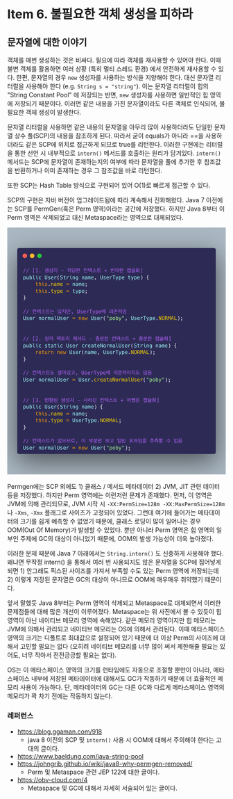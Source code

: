 # Item 6. 불필요한 객체 생성을 피하라

## 문자열에 대한 이야기

객체를 매번 생성하는 것은 비싸다. 필요에 따라 객체를 재사용할 수 있어야 한다. 이때 불변 객체를 활용하면 여러 상황 (특히 멀티 스레드 환경) 에서 안전하게 재사용할 수 있다. 한편, 문자열의 경우 `new` 생성자를 사용하는 방식을 지양해야 한다. 대신 문자열 리터럴을 사용해야 한다 (e.g. `String s = "string"`). 이는 문자열 리터럴이 힙의 "String Constant Pool" 에 저장되는 반면, `new` 생성자를 사용하면 일반적인 힙 영역에 저장되기 때문이다. 이러면 같은 내용을 가진 문자열이라도 다른 객체로 인식되어, 불필요한 객체 생성이 발생한다.

문자열 리터럴을 사용하면 같은 내용의 문자열을 아무리 많이 사용하더라도 단일한 문자열 상수 풀(SCP)의 내용을 참조하게 된다. 따라서 굳이 equals가 아니라 ==을 사용하더라도 같은 SCP에 위치로 접근하게 되므로 true를 리턴한다. 이러한 구현에는 리터럴을 통한 선언 시 내부적으로 `intern()` 메서드를 호출하는 원리가 담겨있다. `intern()` 메서드는 SCP에 문자열이 존재하는지의 여부에 따라 문자열을 풀에 추가한 후 참조값을 반환하거나 이미 존재하는 경우 그 참조값을 바로 리턴한다.

또한 SCP는 Hash Table 방식으로 구현되어 있어 O(1)로 빠르게 접근할 수 있다.

SCP의 구현은 자바 버전이 업그레이드됨에 따라 계속해서 진화해왔다. Java 7 이전에는 SCP를 PermGen(혹은 Perm 영역)이라는 공간에 저장했다. 하지만 Java 8부터 이 Perm 영역은 삭제되었고 대신 Metaspace라는 영역으로 대체되었다.

![Alt text](image.png)

Permgen에는 SCP 외에도 1) 클래스 / 메서드 메타데이터 2) JVM, JIT 관련 데이터 등을 저장했다. 하지만 Perm 영역에는 이런저런 문제가 존재했다. 먼저, 이 영역은 JVM에 의해 관리되므로, JVM 시작 시 `-XX:PermSize=128m -XX:MaxPermSize=128m` 나 `-Xms`, `-Xmx` 플래그로 사이즈가 고정되어 있었다. 그런데 여기에 들어가는 메타데이터의 크기를 쉽게 예측할 수 없었기 때문에, 클래스 로딩이 많이 일어나는 경우 OOM(Out Of Memory)가 발생할 수 있었다. 뿐만 아니라 Perm 영역은 힙 영역의 일부인 주제에 GC의 대상이 아니었기 때문에, OOM의 발생 가능성이 더욱 높아졌다.

이러한 문제 때문에 Java 7 아래에서는 `String.intern()` 도 신중하게 사용해야 했다. 왜냐면 무작정 intern() 을 통해서 여러 번 사용되지도 않은 문자열을 SCP에 집어넣게 되면 1) 안그래도 픽스된 사이즈를 가져서 부족할 수도 있는 Perm 영역에 저장되는데 2) 이렇게 저장된 문자열은 GC의 대상이 아니므로 OOM에 매우매우 취약했기 떄문이다.

앞서 말했듯 Java 8부터는 Perm 영역이 삭제되고 Metaspace로 대체되면서 이러한 문제점들에 대해 많은 개선이 이루어졌다. Metaspace는 위 사진에서 볼 수 있듯이 힙 영역이 아닌 네이티브 메모리 영역에 속해있다. 같은 메모리 영역이지만 힙 메모리는 JVM에 의해서 관리되고 네이티브 메모리는 OS에 의해서 관리된다. 이때 메타스페이스 영역의 크기는 디폴트로 최대값으로 설정되어 있기 때문에 더 이상 Perm의 사이즈에 대해서 고민할 필요는 없다 (오히려 네이티브 메모리를 너무 많이 써서 제한해줄 필요는 있어도, 너무 작아서 전전긍긍할 필요는 없다). 

OS는 이 메타스페이스 영역의 크기를 런타임에도 자동으로 조절할 뿐만이 아니라, 메타스페이스 내부에 저장된 메타데이터에 대해서도 GC가 작동하기 때문에 더 효율적인 메모리 사용이 가능하다. 단, 메타데이터의 GC는 다른 GC와 다르게 메타스페이스 영역의 메모리가 꽉 차기 전에는 작동하지 않는다. 


### 레퍼런스
- https://blog.ggaman.com/918
    - java 8 이전의 SCP 및 `intern()` 사용 시 OOM에 대해서 주의해야 한다는 고대의 글이다.
- https://www.baeldung.com/java-string-pool
- https://johngrib.github.io/wiki/java8-why-permgen-removed/
    - Perm 및 Metaspace 관련 JEP 122에 대한 글이다.
- https://obv-cloud.com/4
    - Metaspace 및 GC에 대해서 자세히 서술되어 있는 글이다.